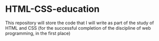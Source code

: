# HTML-CSS-education
This repository will store the code that I will write as part of the study of HTML and CSS (for the successful completion of the discipline of web programming, in the first place)
